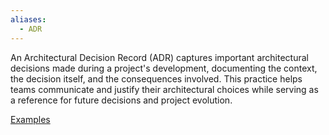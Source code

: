 ```yaml
---
aliases:
  - ADR
---
```

An Architectural Decision Record (ADR) captures important architectural decisions made during a project's development, documenting the context, the decision itself, and the consequences involved. This practice helps teams communicate and justify their architectural choices while serving as a reference for future decisions and project evolution.

[Examples](https://github.com/joelparkerhenderson/architecture-decision-record?tab=readme-ov-file)